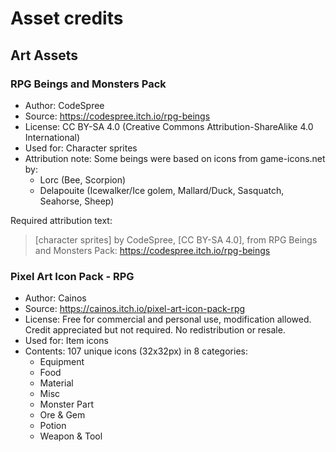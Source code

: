 # Asset credits

## Art Assets

### RPG Beings and Monsters Pack
- Author: CodeSpree
- Source: https://codespree.itch.io/rpg-beings
- License: CC BY-SA 4.0 (Creative Commons Attribution-ShareAlike 4.0 International)
- Used for: Character sprites
- Attribution note: Some beings were based on icons from game-icons.net by:
  - Lorc (Bee, Scorpion)
  - Delapouite (Icewalker/Ice golem, Mallard/Duck, Sasquatch, Seahorse, Sheep)

Required attribution text:
> [character sprites] by CodeSpree, [CC BY-SA 4.0], from RPG Beings and Monsters Pack: https://codespree.itch.io/rpg-beings

### Pixel Art Icon Pack - RPG
- Author: Cainos
- Source: https://cainos.itch.io/pixel-art-icon-pack-rpg
- License: Free for commercial and personal use, modification allowed. Credit appreciated but not required. No redistribution or resale.
- Used for: Item icons
- Contents: 107 unique icons (32x32px) in 8 categories:
  - Equipment
  - Food
  - Material
  - Misc
  - Monster Part
  - Ore & Gem
  - Potion
  - Weapon & Tool

